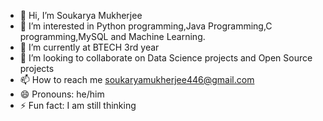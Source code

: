 - 👋 Hi, I’m Soukarya Mukherjee
- 👀  I’m interested in Python programming,Java Programming,C programming,MySQL and Machine Learning.
- 🌱 I’m currently at BTECH 3rd year
- 💞️ I’m looking to collaborate on Data Science projects and Open Source projects
- 📫 How to reach me soukaryamukherjee446@gmail.com
- 😄 Pronouns: he/him
- ⚡ Fun fact: I am still thinking
